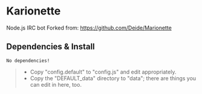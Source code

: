 # Karionette
Node.js IRC bot
Forked from: https://github.com/Deide/Marionette

## Dependencies & Install
```
No dependencies!
```

> * Copy "config.default" to "config.js" and edit appropriately.
> * Copy the "DEFAULT_data" directory to "data"; there are things you can edit in here, too.
